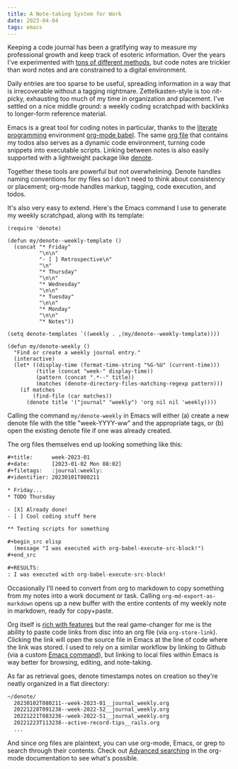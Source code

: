 ```yaml
---
title: A Note-taking System for Work
date: 2023-04-04
tags: emacs
---
```


Keeping a code journal has been a gratifying way to measure my professional growth and keep track of esoteric information. Over the years I've experimented with [tons of different methods](/words/2023-03-21-burn-after-writing), but code notes are trickier than word notes and are constrained to a digital environment.

Daily entries are too sparse to be useful, spreading information in a way that is irrecoverable without a tagging nightmare. Zettelkasten-style is too nit-picky, exhausting too much of my time in organization and placement. I've settled on a nice middle ground: a weekly coding scratchpad with backlinks to longer-form reference material.

Emacs is a great tool for coding notes in particular, thanks to the [literate programming](https://en.wikipedia.org/wiki/Literate_programming) environment [org-mode babel](https://orgmode.org/worg/org-contrib/babel/intro.html). The same [org file](https://orgmode.org/) that contains my todos also serves as a dynamic code environment, turning code snippets into executable scripts. Linking between notes is also easily supported with a lightweight package like [denote](https://protesilaos.com/emacs/denote).

Together these tools are powerful but not overwhelming. Denote handles naming conventions for my files so I don't need to think about consistency or placement; org-mode handles markup, tagging, code execution, and todos.

It's also very easy to extend. Here's the Emacs command I use to generate my weekly scratchpad, along with its template:

```elisp
(require 'denote)

(defun my/denote--weekly-template ()
  (concat "* Friday"
          "\n\n"
          "- [ ] Retrospective\n"
          "\n"
          "* Thursday"
          "\n\n"
          "* Wednesday"
          "\n\n"
          "* Tuesday"
          "\n\n"
          "* Monday"
          "\n\n"
          "* Notes"))

(setq denote-templates `((weekly . ,(my/denote--weekly-template))))

(defun my/denote-weekly ()
  "Find or create a weekly journal entry."
  (interactive)
  (let* ((display-time (format-time-string "%G-%U" (current-time)))
         (title (concat "week-" display-time))
         (pattern (concat ".*--" title))
         (matches (denote-directory-files-matching-regexp pattern)))
    (if matches
        (find-file (car matches))
      (denote title '("journal" "weekly") 'org nil nil 'weekly))))
```

Calling the command `my/denote-weekly` in Emacs will either (a) create a new denote file with the title "week-YYYY-ww" and the appropriate tags, or (b) open the existing denote file if one was already created.

The org files themselves end up looking something like this:

```txt
#+title:      week-2023-01
#+date:       [2023-01-02 Mon 08:02]
#+filetags:   :journal:weekly:
#+identifier: 20230101T080211

* Friday...
* TODO Thursday

- [X] Already done!
- [ ] Cool coding stuff here

** Testing scripts for something

#+begin_src elisp
  (message "I was executed with org-babel-execute-src-block!")
#+end_src

#+RESULTS:
: I was executed with org-babel-execute-src-block!
```

Occasionally I'll need to convert from org to markdown to copy something from my notes into a work document or task. Calling `org-md-export-as-markdown` opens up a new buffer with the entire contents of my weekly note in markdown, ready for copy+paste.

Org itself is [rich with features](https://orgmode.org/features.html) but the real game-changer for me is the ability to paste code links from disc into an org file (via `org-store-link`). Clicking the link will open the source file in Emacs at the line of code where the link was stored. I used to rely on a similar workflow by linking to Github (via a custom [Emacs command](https://git.sr.ht/~mgmarlow/git-share)), but linking to local files within Emacs is way better for browsing, editing, and note-taking.

As far as retrieval goes, denote timestamps notes on creation so they're neatly organized in a flat directory:

```txt
~/denote/
  20230102T080211--week-2023-01__journal_weekly.org
  20221228T091238--week-2022-52__journal_weekly.org
  20221221T083238--week-2022-51__journal_weekly.org
  20221223T113238--active-record-tips__rails.org
  ...
```

And since org files are plaintext, you can use org-mode, Emacs, or grep to search through their contents. Check out [Advanced searching](https://orgmode.org/worg/org-tutorials/advanced-searching.html) in the org-mode documentation to see what's possible.
